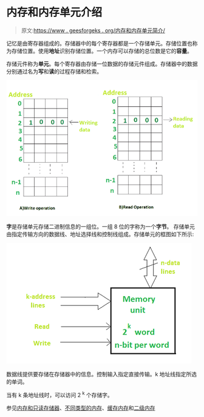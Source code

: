 # 内存和内存单元介绍

> 原文:[https://www . geesforgeks . org/内存和内存单元简介/](https://www.geeksforgeeks.org/introduction-to-memory-and-memory-units/)

记忆是由寄存器组成的。存储器中的每个寄存器都是一个存储单元。存储位置也称为存储位置。使用**地址**识别存储位置。一个内存可以存储的总位数是它的**容量**。

存储元件称为**单元**。每个寄存器由存储一位数据的存储元件组成。存储器中的数据分别通过名为**写**和**读**的过程存储和检索。

![](img/71968209ef8b062247ede0205a004de5.png)

**字**是存储单元存储二进制信息的一组位。一组 8 位的字称为一个**字节**。
存储单元由指定传输方向的数据线、地址选择线和控制线组成。存储单元的框图如下所示:

![](img/89ca55d1e08942a704bf318f9ac5a817.png)

数据线提供要存储在存储器中的信息。控制输入指定直接传输。k 地址线指定所选的单词。

当有 k 条地址线时，可以访问 2 <sup>k</sup> 个存储字。

参见[内存和只读存储器](https://www.geeksforgeeks.org/types-computer-memory-ram-rom/)、[不同类型的内存](https://www.geeksforgeeks.org/different-types-ram-random-access-memory/)、[缓存内存](https://www.geeksforgeeks.org/cache-memory/)和[二级内存](https://www.geeksforgeeks.org/secondary-memory/)